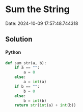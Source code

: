 # Sum the String

Date: 2024-10-09 17:57:48.744318

## Solution

#### Python
```python
def sum_str(a, b):
    if a == "":
        a = 0
    else:
        a = int(a)
    if b == "":
        b = 0
    else:
        b = int(b)
    return str(int(a) + int(b))
 ```